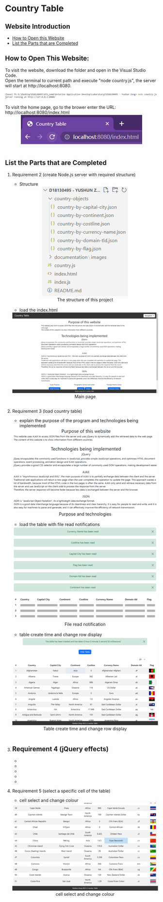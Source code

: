# Country Table

## Website Introduction
- [How to Open this Website](#how-to-open-this-website)
- [List the Parts that are Completed](#list-the-parts-that-are-completed)

## How to Open This Website:
To visit the website, download the folder and open in the Visual Studio Code.
<br>
Open the terminal to current path and execute "node country.js", the server will start at http://localhost:8080.
<div style="text-align: center;"><img src="documentation/images/1-1.png"></div>
<br>
To visit the home page, go to the brower enter the URL: http://localhost:8080/index.html
<div style="text-align: center;"><img src="documentation/images/1-2.png"></div><br>

## List the Parts that are Completed
1. Requirement 2 (create Node.js server with required structure)
    - Structure<br>
    <div style="text-align: center;"><img src="documentation/images/2-1.png"></div>
    <center>The structure of this project</center><br>

    - load the index.html<br>
    <div style="text-align: center;"><img src="documentation/images/2-2.png"></div>
    <center>Main page</center><br>

2. Requirement 3 (load country table)
    - explain the purpose of the program and technologies being implemented<br>
    <div style="text-align: center;"><img src="documentation/images/3-1.png"></div>
    <center>Purpose and technologies</center><br>

    - load the table with file read notifications<br>
    <div style="text-align: center;"><img src="documentation/images/3-2.png"></div>
    <center>File read notification</center><br>

    - table create time and change row display<br>
    <div align=center"><img src="documentation/images/3-3.png"></div>
    <center>Table create time and change row display</center><br>

3. Requirement 4 (jQuery effects)
    -
    -
    -
    -
    -
    -

4. Requirement 5 (select a specific cell of the table)
    - cell select and change colour<br>
    <div style="text-align: center;"><img src="documentation/images/5-1.png"></div>
    <center>cell select and change colour</center><br>
